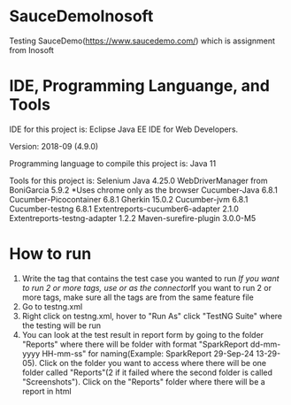 # SauceDemoInosoft
Testing SauceDemo(https://www.saucedemo.com/) which is assignment from Inosoft

# IDE, Programming Languange, and Tools
IDE for this project is:
Eclipse Java EE IDE for Web Developers.

Version: 2018-09 (4.9.0)

Programming language to compile this project is:
Java 11

Tools for this project is:
Selenium Java 4.25.0
WebDriverManager from BoniGarcia 5.9.2
*Uses chrome only as the browser
Cucumber-Java 6.8.1
Cucumber-Picocontainer 6.8.1
Gherkin 15.0.2
Cucumber-jvm 6.8.1
Cucumber-testng 6.8.1
Extentreports-cucumber6-adapter 2.1.0
Extentreports-testng-adapter 1.2.2
Maven-surefire-plugin 3.0.0-M5

# How to run
1. Write the tag that contains the test case you wanted to run
*If you want to run 2 or more tags, use or as the connector*If you want to run 2 or more tags, make sure all the tags are from the same feature file
2. Go to testng.xml
3. Right click on testng.xml, hover to "Run As" click "TestNG Suite" where the testing will be run
4. You can look at the test result in report form by going to the folder "Reports" where there will be folder with format "SparkReport dd-mm-yyyy HH-mm-ss" for naming(Example: SparkReport 29-Sep-24 13-29-05). Click on the folder you want to access where there will be one folder called "Reports"(2 if it failed where the second folder is called "Screenshots"). Click on the "Reports" folder where there will be a report in html

